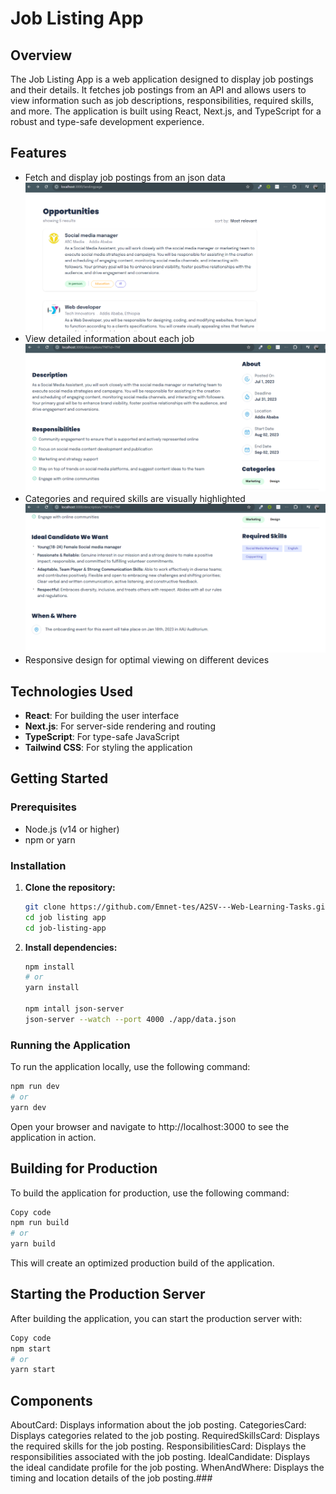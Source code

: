 # Job Listing App

## Overview

The Job Listing App is a web application designed to display job postings and their details. It fetches job postings from an API and allows users to view information such as job descriptions, responsibilities, required skills, and more. The application is built using React, Next.js, and TypeScript for a robust and type-safe development experience.

## Features

- Fetch and display job postings from an json data
    ![Job Postings](public/images/landingpage.png)
- View detailed information about each job
    ![detaild information](public/images/description1.png)
- Categories and required skills are visually highlighted
![detaild information](public/images/description2.png)
- Responsive design for optimal viewing on different devices

## Technologies Used

- **React**: For building the user interface
- **Next.js**: For server-side rendering and routing
- **TypeScript**: For type-safe JavaScript
- **Tailwind CSS**: For styling the application

## Getting Started

### Prerequisites

- Node.js (v14 or higher)
- npm or yarn

### Installation

1. **Clone the repository:**

    ```bash
    git clone https://github.com/Emnet-tes/A2SV---Web-Learning-Tasks.git
    cd job listing app
    cd job-listing-app
    ```

2. **Install dependencies:**

    ```bash
    npm install
    # or
    yarn install

    npm intall json-server
    json-server --watch --port 4000 ./app/data.json
    ```



### Running the Application

To run the application locally, use the following command:

```bash
npm run dev
# or
yarn dev
```
Open your browser and navigate to http://localhost:3000 to see the application in action.

## Building for Production
To build the application for production, use the following command:

```bash
Copy code
npm run build
# or
yarn build
```
This will create an optimized production build of the application.

## Starting the Production Server
After building the application, you can start the production server with:

```bash
Copy code
npm start
# or
yarn start
```

## Components
AboutCard: Displays information about the job posting.
CategoriesCard: Displays categories related to the job posting.
RequiredSkillsCard: Displays the required skills for the job posting.
ResponsibilitiesCard: Displays the responsibilities associated with the job posting.
IdealCandidate: Displays the ideal candidate profile for the job posting.
WhenAndWhere: Displays the timing and location details of the job posting.###